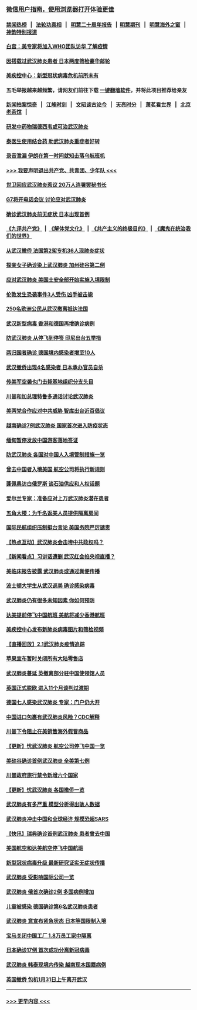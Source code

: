 ### [微信用户指南，使用浏览器打开体验更佳](https://github.com/gfw-breaker/banned-news1/blob/master/indexes/wechat-guide.md?t=0)
#### [禁闻热榜](热点新闻.md?t=0)  &nbsp;&nbsp;|&nbsp;&nbsp; [法轮功真相](https://github.com/gfw-breaker/truth/blob/master/README.md?t=0) &nbsp;&nbsp;|&nbsp;&nbsp; [明慧二十周年报告](https://github.com/gfw-breaker/mh-reports/blob/master/README.md?t=0) &nbsp;&nbsp;|&nbsp;&nbsp;[明慧期刊](https://github.com/gfw-breaker/mh-qikan) &nbsp;&nbsp;|&nbsp;&nbsp; [明慧海外之窗](https://github.com/gfw-breaker/mh-news/blob/master/README.md?t=0) &nbsp;&nbsp;|&nbsp;&nbsp; [神韵特别报道](https://github.com/gfw-breaker/mh-news/blob/master/shenyun.md?t=0)
#### [白宫：美专家将加入WHO团队访华 了解疫情](../pages/nsc418/n11842198.md?t=02040855) 
#### [因搭载过武汉肺炎患者 日本两度筛检豪华邮轮](../pages/nsc418/n11842447.md?t=02040855) 
#### [美疾控中心：新型冠状病毒危机前所未有](../pages/nsc418/n11842406.md?t=02040855) 
#### 五毛举报越来越频繁，请网友们前往下载 [一键翻墙软件](https://github.com/gfw-breaker/ssr-accounts)，并将此项目推荐给亲友
#### [新闻拍案惊奇](https://github.com/gfw-breaker/banned-news1/blob/master/pages/link4.md) &nbsp;&nbsp;|&nbsp;&nbsp; [江峰时刻](https://github.com/gfw-breaker/banned-news1/blob/master/pages/link4.md) &nbsp;&nbsp;|&nbsp;&nbsp; [文昭谈古论今](https://github.com/gfw-breaker/banned-news1/blob/master/pages/link4.md) &nbsp;&nbsp;|&nbsp;&nbsp; [天亮时分](https://github.com/gfw-breaker/banned-news1/blob/master/pages/link4.md) &nbsp;&nbsp;|&nbsp;&nbsp; [萧茗看世界](https://github.com/gfw-breaker/banned-news1/blob/master/pages/link4.md) &nbsp;&nbsp;|&nbsp;&nbsp; [北京老茶馆](https://github.com/gfw-breaker/banned-news1/blob/master/pages/link4.md) &nbsp;&nbsp;|&nbsp;&nbsp; 
#### [研发中药物瑞德西韦或可治武汉肺炎](../pages/nsc418/n11842100.md?t=02040855) 
#### [泰医生使用结合药 助武汉肺炎重症者好转](../pages/nsc418/n11842096.md?t=02040855) 
#### [录音泄漏 伊朗在第一时间就知击落乌航班机](../pages/nsc418/n11842002.md?t=02040855) 
#### [>>> 我要声明退出共产党、共青团、少年队 <<<](https://github.com/begood0513/goodnews/blob/master/quit/letter.md) 
#### [世卫回应武汉肺炎惹议 20万人连署罢秘书长](../pages/nsc418/n11841664.md?t=02040855) 
#### [G7将开电话会议 讨论应对武汉肺炎](../pages/nsc418/n11841658.md?t=02040855) 
#### [确诊武汉肺炎前无症状 日本出现首例](../pages/nsc418/n11841567.md?t=02040855) 
#### [《九评共产党》](https://github.com/begood0513/9ping.md/blob/master/README.md) &nbsp;|&nbsp; [《解体党文化》](../../../../jtdwh.md/blob/master/README.md)  &nbsp;|&nbsp; [《共产主义的终极目的》](../../../../gczydzjmd.md/blob/master/README.md) &nbsp;|&nbsp; [《魔鬼在统治我们的世界》](../../../../mgztzwmdsj.md/blob/master/README.md) 
#### [从武汉撤侨 法国第2架专机36人现肺炎症状](../pages/nsc418/n11841382.md?t=02040855) 
#### [探亲女子确诊染上武汉肺炎 加州硅谷第二例](../pages/nsc418/n11839784.md?t=02040855) 
#### [应对武汉肺炎 美国土安全部开始实施入境限制](../pages/nsc418/n11839729.md?t=02040855) 
#### [伦敦发生恐袭事件3人受伤 凶手被击毙](../pages/nsc418/n11839442.md?t=02040855) 
#### [250名欧洲公民从武汉撤离抵达法国](../pages/nsc418/n11839438.md?t=02040855) 
#### [武汉新型病毒 香港和德国再增确诊病例](../pages/nsc418/n11839381.md?t=02040855) 
#### [防武汉肺炎 从停飞到停签 印尼出台五举措](../pages/nsc418/n11839282.md?t=02040855) 
#### [两归国者确诊 德国境内感染者增至10人](../pages/nsc418/n11839164.md?t=02040855) 
#### [武汉撤侨出现4名感染者 日本承办官员自杀](../pages/nsc418/n11839044.md?t=02040855) 
#### [传美军空袭也门击毙基地组织分支头目](../pages/nsc418/n11839210.md?t=02040855) 
#### [川普和加总理特鲁多通话讨论武汉肺炎](../pages/nsc418/n11839128.md?t=02040855) 
#### [美两党合作应对中共威胁 智库出台近百倡议](../pages/nsc418/n11838437.md?t=02040855) 
#### [越南确诊7例武汉肺炎 国家首次进入防疫状态](../pages/nsc418/n11838860.md?t=02040855) 
#### [缅甸暂停发放中国游客落地签证](../pages/nsc418/n11838730.md?t=02040855) 
#### [防武汉肺炎 各国对中国人入境管制措施一览](../pages/nsc418/n11838726.md?t=02040855) 
#### [曾去中国者入境美国 航空公司将执行新规则](../pages/nsc418/n11838375.md?t=02040855) 
#### [蓬佩奥访白俄罗斯 谈石油供应和人权话题](../pages/nsc418/n11838242.md?t=02040855) 
#### [爱尔兰专家：准备应对上万武汉肺炎潜在患者](../pages/nsc418/n11837978.md?t=02040855) 
#### [五角大楼：为千名返美人员提供隔离房间](../pages/nsc418/n11837831.md?t=02040855) 
#### [国际民航组织压制挺台言论 美国务院严厉谴责](../pages/nsc418/n11837791.md?t=02040855) 
#### [【热点互动】武汉肺炎会击垮中共政权吗？](../pages/nsc418/n11837779.md?t=02040855) 
#### [【新闻看点】习讲话遭删 武汉红会掐央视直播？](../pages/nsc418/n11837573.md?t=02040855) 
#### [美临床报告披露 武汉肺炎或通过粪便传播](../pages/nsc418/n11837626.md?t=02040855) 
#### [波士顿大学生从武汉返美 确诊感染病毒](../pages/nsc418/n11837580.md?t=02040855) 
#### [武汉肺炎仍有很多未知因素 你如何预防](../pages/nsc418/n11837666.md?t=02040855) 
#### [达美提前停飞中国航班 美航将减少香港航班](../pages/nsc418/n11837649.md?t=02040855) 
#### [美疾控中心发布新肺炎病毒图片和筛检视频](../pages/nsc418/n11837491.md?t=02040855) 
#### [【直播回放】2.1武汉肺炎疫情追踪](../pages/nsc418/n11837232.md?t=02040855) 
#### [苹果宣布暂时关闭所有大陆零售店](../pages/nsc418/n11837097.md?t=02040855) 
#### [武汉肺炎蔓延 英撤离部分驻中国使领馆人员](../pages/nsc418/n11837061.md?t=02040855) 
#### [英国正式脱欧 进入11个月谈判过渡期](../pages/nsc418/n11836911.md?t=02040855) 
#### [德国七人感染武汉肺炎 专家：门户仍大开](../pages/nsc418/n11836344.md?t=02040855) 
#### [中国进口包裹有武汉肺炎风险？CDC解释](../pages/nsc418/n11836321.md?t=02040855) 
#### [川普下令阻止在美销售海外假冒商品](../pages/nsc418/n11836261.md?t=02040855) 
#### [【更新】忧武汉肺炎 航空公司停飞中国一览](../pages/nsc418/n11835931.md?t=02040855) 
#### [美硅谷确诊首例武汉肺炎 全美第七例](../pages/nsc418/n11836093.md?t=02040855) 
#### [川普政府旅行禁令新增六个国家](../pages/nsc418/n11836083.md?t=02040855) 
#### [【更新】忧武汉肺炎 各国撤侨一览](../pages/nsc418/n11835673.md?t=02040855) 
#### [武汉肺炎有多严重 模型分析得出骇人数据](../pages/nsc418/n11835829.md?t=02040855) 
#### [武汉肺炎冲击中国和全球经济 规模恐超SARS](../pages/nsc418/n11835652.md?t=02040855) 
#### [【快讯】瑞典确诊首例武汉肺炎 患者曾去中国](../pages/nsc418/n11835675.md?t=02040855) 
#### [美国航空和达美航空停飞中国航班](../pages/nsc418/n11835567.md?t=02040855) 
#### [新型冠状病毒升级 最新研究证实无症状传播](../pages/nsc418/n11835589.md?t=02040855) 
#### [武汉肺炎 受影响国际公司一览](../pages/nsc418/n11835538.md?t=02040855) 
#### [武汉肺炎 俄首次确诊2例 多国病例增加](../pages/nsc418/n11835295.md?t=02040855) 
#### [儿童被感染 德国确诊第6名武汉肺炎患者](../pages/nsc418/n11835338.md?t=02040855) 
#### [武汉肺炎 意宣布紧急状态 日本等国限制入境](../pages/nsc418/n11835062.md?t=02040855) 
#### [宝马关闭中国工厂 1.8万员工家中隔离](../pages/nsc418/n11835128.md?t=02040855) 
#### [日本确诊17例 首次成功分离新冠病毒](../pages/nsc418/n11834975.md?t=02040855) 
#### [武汉肺炎 韩泰现境内传染 越南现本国籍病例](../pages/nsc418/n11834857.md?t=02040855) 
#### [英国撤侨 包机1月31日上午离开武汉](../pages/nsc418/n11834808.md?t=02040855) 

----
#### [ >>> 更早内容 <<< ](../indexes/nsc418-earlier.md)

